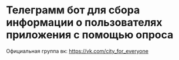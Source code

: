﻿# Телеграмм бот для сбора информации о пользователях приложения с помощью опроса
 Официальная группа вк: https://vk.com/city_for_everyone

